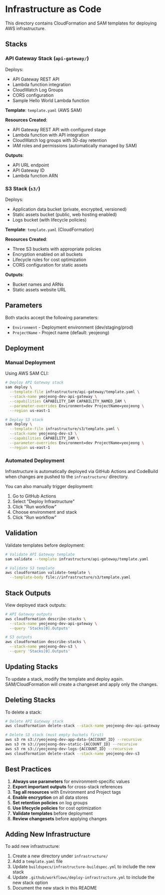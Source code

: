 # Infrastructure as Code

This directory contains CloudFormation and SAM templates for deploying AWS infrastructure.

## Stacks

### API Gateway Stack (`api-gateway/`)

Deploys:
- API Gateway REST API
- Lambda function integration
- CloudWatch Log Groups
- CORS configuration
- Sample Hello World Lambda function

**Template**: `template.yaml` (AWS SAM)

**Resources Created**:
- API Gateway REST API with configured stage
- Lambda function with API integration
- CloudWatch log groups with 30-day retention
- IAM roles and permissions (automatically managed by SAM)

**Outputs**:
- API URL endpoint
- API Gateway ID
- Lambda function ARN

### S3 Stack (`s3/`)

Deploys:
- Application data bucket (private, encrypted, versioned)
- Static assets bucket (public, web hosting enabled)
- Logs bucket (with lifecycle policies)

**Template**: `template.yaml` (CloudFormation)

**Resources Created**:
- Three S3 buckets with appropriate policies
- Encryption enabled on all buckets
- Lifecycle rules for cost optimization
- CORS configuration for static assets

**Outputs**:
- Bucket names and ARNs
- Static assets website URL

## Parameters

Both stacks accept the following parameters:

- `Environment` - Deployment environment (dev/staging/prod)
- `ProjectName` - Project name (default: yeojeong)

## Deployment

### Manual Deployment

Using AWS SAM CLI:

```bash
# Deploy API Gateway stack
sam deploy \
  --template-file infrastructure/api-gateway/template.yaml \
  --stack-name yeojeong-dev-api-gateway \
  --capabilities CAPABILITY_IAM CAPABILITY_NAMED_IAM \
  --parameter-overrides Environment=dev ProjectName=yeojeong \
  --region us-east-1

# Deploy S3 stack
sam deploy \
  --template-file infrastructure/s3/template.yaml \
  --stack-name yeojeong-dev-s3 \
  --capabilities CAPABILITY_IAM \
  --parameter-overrides Environment=dev ProjectName=yeojeong \
  --region us-east-1
```

### Automated Deployment

Infrastructure is automatically deployed via GitHub Actions and CodeBuild when changes are pushed to the `infrastructure/` directory.

You can also manually trigger deployment:

1. Go to GitHub Actions
2. Select "Deploy Infrastructure"
3. Click "Run workflow"
4. Choose environment and stack
5. Click "Run workflow"

## Validation

Validate templates before deployment:

```bash
# Validate API Gateway template
sam validate --template infrastructure/api-gateway/template.yaml

# Validate S3 template
aws cloudformation validate-template \
  --template-body file://infrastructure/s3/template.yaml
```

## Stack Outputs

View deployed stack outputs:

```bash
# API Gateway outputs
aws cloudformation describe-stacks \
  --stack-name yeojeong-dev-api-gateway \
  --query 'Stacks[0].Outputs'

# S3 outputs
aws cloudformation describe-stacks \
  --stack-name yeojeong-dev-s3 \
  --query 'Stacks[0].Outputs'
```

## Updating Stacks

To update a stack, modify the template and deploy again. SAM/CloudFormation will create a changeset and apply only the changes.

## Deleting Stacks

To delete a stack:

```bash
# Delete API Gateway stack
aws cloudformation delete-stack --stack-name yeojeong-dev-api-gateway

# Delete S3 stack (must empty buckets first)
aws s3 rm s3://yeojeong-dev-app-data-{ACCOUNT_ID} --recursive
aws s3 rm s3://yeojeong-dev-static-{ACCOUNT_ID} --recursive
aws s3 rm s3://yeojeong-dev-logs-{ACCOUNT_ID} --recursive
aws cloudformation delete-stack --stack-name yeojeong-dev-s3
```

## Best Practices

1. **Always use parameters** for environment-specific values
2. **Export important outputs** for cross-stack references
3. **Tag all resources** with Environment and Project tags
4. **Enable encryption** on all data stores
5. **Set retention policies** on log groups
6. **Use lifecycle policies** for cost optimization
7. **Validate templates** before deployment
8. **Review changesets** before applying changes

## Adding New Infrastructure

To add new infrastructure:

1. Create a new directory under `infrastructure/`
2. Add a `template.yaml` file
3. Update `buildspecs/infrastructure-buildspec.yml` to include the new stack
4. Update `.github/workflows/deploy-infrastructure.yml` to include the new stack option
5. Document the new stack in this README
